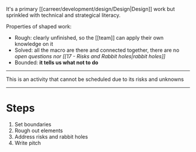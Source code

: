 It's a primary [[carreer/development/design/Design|Design]] work but sprinkled with technical and strategical literacy.

Properties of shaped work:

- Rough: clearly unfinished, so the [[team]] can apply their own knowledge on it
- Solved: all the macro are there and connected together, there are no _open questions nor [[17 - Risks and Rabbit holes|rabbit holes]]_
- Bounded: **it tells us what not to do**

---

This is an activity that cannot be scheduled due to its risks and unknowns

---

# Steps

1. Set boundaries
2. Rough out elements
3. Address risks and rabbit holes
4. Write pitch
